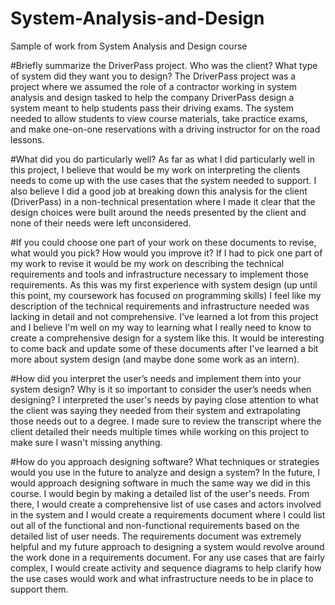 # System-Analysis-and-Design
Sample of work from System Analysis and Design course


#Briefly summarize the DriverPass project. Who was the client? What type of system did they want you to design?
The DriverPass project was a project where we assumed the role of a contractor working in system analysis and design tasked to help the company DriverPass design a system meant to help students pass their driving exams. The system needed to allow students to view course materials, take practice exams, and make one-on-one reservations with a driving instructor for on the road lessons.
    
#What did you do particularly well?
As far as what I did particularly well in this project, I believe that would be my work on interpreting the clients needs to come up with the use cases that the system needed to support. I also believe I did a good job at breaking down this analysis for the client (DriverPass) in a non-technical presentation where I made it clear that the design choices were built around the needs presented by the client and none of their needs were left unconsidered.

#If you could choose one part of your work on these documents to revise, what would you pick? How would you improve it?
If I had to pick one part of my work to revise it would be my work on describing the technical requirements and tools and infrastructure necessary to implement those requirements. As this was my first experience with system design (up until this point, my coursework has focused on programming skills) I feel like my description of the technical requirements and infrastructure needed was lacking in detail and not comprehensive. I've learned a lot from this project and I believe I'm well on my way to learning what I really need to know to create a comprehensive design for a system like this. It would be interesting to come back and update some of these documents after I've learned a bit more about system design (and maybe done some work as an intern).
    
#How did you interpret the user’s needs and implement them into your system design? Why is it so important to consider the user’s needs when designing?
I interpreted the user's needs by paying close attention to what the client was saying they needed from their system and extrapolating those needs out to a degree. I made sure to review the transcript where the client detailed their needs multiple times while working on this project to make sure I wasn't missing anything.
    
#How do you approach designing software? What techniques or strategies would you use in the future to analyze and design a system?
In the future, I would approach designing software in much the same way we did in this course. I would begin by making a detailed list of the user's needs. From there, I would create a comprehensive list of use cases and actors involved in the system and I would create a requirements document where I could list out all of the functional and non-functional requirements based on the detailed list of user needs. The requirements document was extremely helpful and my future approach to designing a system would revolve around the work done in a requirements document. For any use cases that are fairly complex, I would create activity and sequence diagrams to help clarify how the use cases would work and what infrastructure needs to be in place to support them.
    

